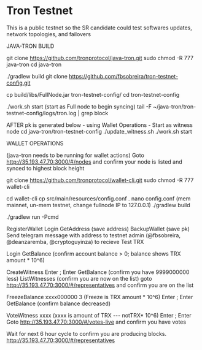 # Tron Testnet 

This is a public testnet so the SR candidate could test softwares updates, network topologies, and failovers

JAVA-TRON BUILD

git clone https://github.com/tronprotocol/java-tron.git
sudo chmod -R 777 java-tron
cd java-tron

./gradlew build
git clone https://github.com/fbsobreira/tron-testnet-config.git

cp build/libs/FullNode.jar tron-testnet-config/
cd tron-testnet-config

./work.sh start  (start as Full node to begin syncing)
tail -F ~/java-tron/tron-testnet-config/logs/tron.log | grep block

AFTER pk is generated below - using Wallet Operations - Start as witness node
cd java-tron/tron-testnet-config
./update_witness.sh 	<Enter your node private key>
./work.sh start


WALLET OPERATIONS

(java-tron needs to be running for wallet actions)
Goto http://35.193.47.70:3000/#/nodes and confirm your node is listed and synced to highest block height

git clone https://github.com/tronprotocol/wallet-cli.git
sudo chmod -R 777 wallet-cli

cd wallet-cli
cp src/main/resources/config.conf .
nano config.conf  (mem mainnet, un-mem testnet, change fullnode IP to 127.0.0.1)
./gradlew build

./gradlew run -Pcmd

RegisterWallet <enter pw of choice>
Login <pw>
GetAddress    (save address)
BackupWallet  (save pk)
Send telegram message with address to testnet admin (@fbsobreira, @deanzaremba, @cryptoguyinza) to recieve Test TRX

Login
GetBalance (confirm account balance > 0; balance shows TRX amount * 10^6)

CreateWitness  <web url of choice>
Enter <y>;   Enter <password>
GetBalance  (confirm you have 9999000000 less)
ListWitnesses  (confirm you are now on the list)
goto http://35.193.47.70:3000/#/representatives and confirm you are on the list

FreezeBalance xxxx000000 3   (Freeze is TRX amount * 10^6)
Enter <y>;   Enter <password>
GetBalance  (confirm balance decreased)

VoteWitness <account address> xxxx  (xxxx is amount of TRX --- notTRX* 10^6)
Enter <y>;   Enter <password>
Goto http://35.193.47.70:3000/#/votes-live and confirm you have votes


Wait for next 6 hour cycle to confirm you are producing blocks.
http://35.193.47.70:3000/#/representatives
